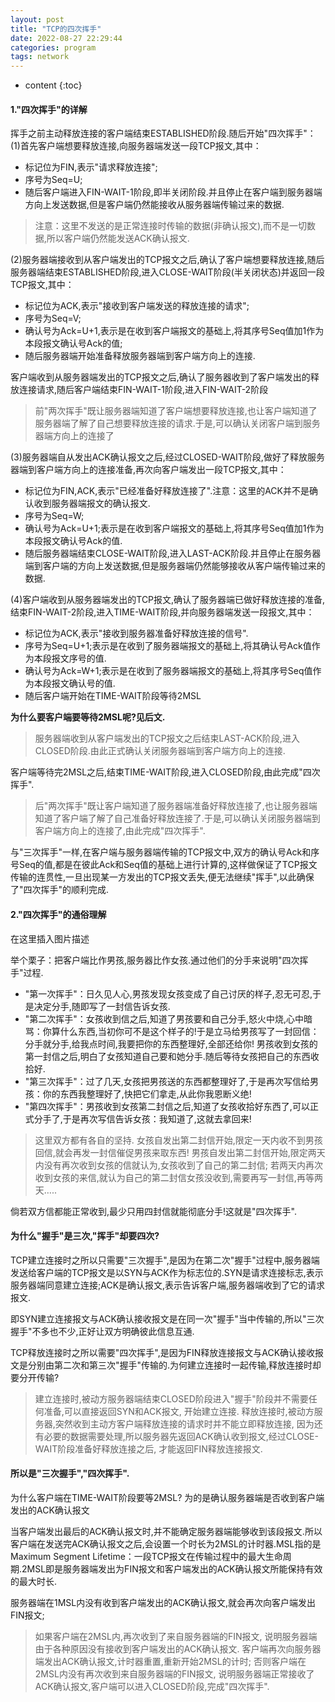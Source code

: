 ```yaml
---
layout: post
title: "TCP的四次挥手"
date: 2022-08-27 22:29:44
categories: program
tags: network
---
```


* content
{:toc}

#### 1."四次挥手"的详解

挥手之前主动释放连接的客户端结束ESTABLISHED阶段.随后开始"四次挥手"：
(1)首先客户端想要释放连接,向服务器端发送一段TCP报文,其中：

- 标记位为FIN,表示"请求释放连接";
- 序号为Seq=U;
- 随后客户端进入FIN-WAIT-1阶段,即半关闭阶段.并且停止在客户端到服务器端方向上发送数据,但是客户端仍然能接收从服务器端传输过来的数据.

> 注意：这里不发送的是正常连接时传输的数据(非确认报文),而不是一切数据,所以客户端仍然能发送ACK确认报文.

(2)服务器端接收到从客户端发出的TCP报文之后,确认了客户端想要释放连接,随后服务器端结束ESTABLISHED阶段,进入CLOSE-WAIT阶段(半关闭状态)并返回一段TCP报文,其中：

- 标记位为ACK,表示"接收到客户端发送的释放连接的请求";
- 序号为Seq=V;
- 确认号为Ack=U+1,表示是在收到客户端报文的基础上,将其序号Seq值加1作为本段报文确认号Ack的值;
- 随后服务器端开始准备释放服务器端到客户端方向上的连接.

客户端收到从服务器端发出的TCP报文之后,确认了服务器收到了客户端发出的释放连接请求,随后客户端结束FIN-WAIT-1阶段,进入FIN-WAIT-2阶段

> 前"两次挥手"既让服务器端知道了客户端想要释放连接,也让客户端知道了服务器端了解了自己想要释放连接的请求.于是,可以确认关闭客户端到服务器端方向上的连接了

(3)服务器端自从发出ACK确认报文之后,经过CLOSED-WAIT阶段,做好了释放服务器端到客户端方向上的连接准备,再次向客户端发出一段TCP报文,其中：

- 标记位为FIN,ACK,表示"已经准备好释放连接了".注意：这里的ACK并不是确认收到服务器端报文的确认报文.
- 序号为Seq=W;
- 确认号为Ack=U+1;表示是在收到客户端报文的基础上,将其序号Seq值加1作为本段报文确认号Ack的值.
- 随后服务器端结束CLOSE-WAIT阶段,进入LAST-ACK阶段.并且停止在服务器端到客户端的方向上发送数据,但是服务器端仍然能够接收从客户端传输过来的数据.

(4)客户端收到从服务器端发出的TCP报文,确认了服务器端已做好释放连接的准备,结束FIN-WAIT-2阶段,进入TIME-WAIT阶段,并向服务器端发送一段报文,其中：

- 标记位为ACK,表示"接收到服务器准备好释放连接的信号".
- 序号为Seq=U+1;表示是在收到了服务器端报文的基础上,将其确认号Ack值作为本段报文序号的值.
- 确认号为Ack=W+1;表示是在收到了服务器端报文的基础上,将其序号Seq值作为本段报文确认号的值.
- 随后客户端开始在TIME-WAIT阶段等待2MSL

**为什么要客户端要等待2MSL呢?见后文.**

> 服务器端收到从客户端发出的TCP报文之后结束LAST-ACK阶段,进入CLOSED阶段.由此正式确认关闭服务器端到客户端方向上的连接.

客户端等待完2MSL之后,结束TIME-WAIT阶段,进入CLOSED阶段,由此完成"四次挥手".

> 后"两次挥手"既让客户端知道了服务器端准备好释放连接了,也让服务器端知道了客户端了解了自己准备好释放连接了.于是,可以确认关闭服务器端到客户端方向上的连接了,由此完成"四次挥手".

与"三次挥手"一样,在客户端与服务器端传输的TCP报文中,双方的确认号Ack和序号Seq的值,都是在彼此Ack和Seq值的基础上进行计算的,这样做保证了TCP报文传输的连贯性,一旦出现某一方发出的TCP报文丢失,便无法继续"挥手",以此确保了"四次挥手"的顺利完成.

#### 2."四次挥手"的通俗理解
在这里插入图片描述

举个栗子：把客户端比作男孩,服务器比作女孩.通过他们的分手来说明"四次挥手"过程.

- "第一次挥手"：日久见人心,男孩发现女孩变成了自己讨厌的样子,忍无可忍,于是决定分手,随即写了一封信告诉女孩.
- "第二次挥手"：女孩收到信之后,知道了男孩要和自己分手,怒火中烧,心中暗骂：你算什么东西,当初你可不是这个样子的!于是立马给男孩写了一封回信：分手就分手,给我点时间,我要把你的东西整理好,全部还给你!
男孩收到女孩的第一封信之后,明白了女孩知道自己要和她分手.随后等待女孩把自己的东西收拾好.
- "第三次挥手"：过了几天,女孩把男孩送的东西都整理好了,于是再次写信给男孩：你的东西我整理好了,快把它们拿走,从此你我恩断义绝!
- "第四次挥手"：男孩收到女孩第二封信之后,知道了女孩收拾好东西了,可以正式分手了,于是再次写信告诉女孩：我知道了,这就去拿回来!

> 这里双方都有各自的坚持.
> 女孩自发出第二封信开始,限定一天内收不到男孩回信,就会再发一封信催促男孩来取东西!
> 男孩自发出第二封信开始,限定两天内没有再次收到女孩的信就认为,女孩收到了自己的第二封信;
> 若两天内再次收到女孩的来信,就认为自己的第二封信女孩没收到,需要再写一封信,再等两天…..

倘若双方信都能正常收到,最少只用四封信就能彻底分手!这就是"四次挥手".

#### 为什么"握手"是三次,"挥手"却要四次?

TCP建立连接时之所以只需要"三次握手",是因为在第二次"握手"过程中,服务器端发送给客户端的TCP报文是以SYN与ACK作为标志位的.SYN是请求连接标志,表示服务器端同意建立连接;ACK是确认报文,表示告诉客户端,服务器端收到了它的请求报文.

即SYN建立连接报文与ACK确认接收报文是在同一次"握手"当中传输的,所以"三次握手"不多也不少,正好让双方明确彼此信息互通.

TCP释放连接时之所以需要"四次挥手",是因为FIN释放连接报文与ACK确认接收报文是分别由第二次和第三次"握手"传输的.为何建立连接时一起传输,释放连接时却要分开传输?

> 建立连接时,被动方服务器端结束CLOSED阶段进入"握手"阶段并不需要任何准备,可以直接返回SYN和ACK报文,
> 开始建立连接.
> 释放连接时,被动方服务器,突然收到主动方客户端释放连接的请求时并不能立即释放连接,
> 因为还有必要的数据需要处理,所以服务器先返回ACK确认收到报文,经过CLOSE-WAIT阶段准备好释放连接之后,
> 才能返回FIN释放连接报文.

#### 所以是"三次握手","四次挥手".

为什么客户端在TIME-WAIT阶段要等2MSL?
为的是确认服务器端是否收到客户端发出的ACK确认报文

当客户端发出最后的ACK确认报文时,并不能确定服务器端能够收到该段报文.所以客户端在发送完ACK确认报文之后,会设置一个时长为2MSL的计时器.MSL指的是Maximum Segment Lifetime：一段TCP报文在传输过程中的最大生命周期.2MSL即是服务器端发出为FIN报文和客户端发出的ACK确认报文所能保持有效的最大时长.

服务器端在1MSL内没有收到客户端发出的ACK确认报文,就会再次向客户端发出FIN报文;

> 如果客户端在2MSL内,再次收到了来自服务器端的FIN报文,
> 说明服务器端由于各种原因没有接收到客户端发出的ACK确认报文.
> 客户端再次向服务器端发出ACK确认报文,计时器重置,重新开始2MSL的计时;
> 否则客户端在2MSL内没有再次收到来自服务器端的FIN报文,
> 说明服务器端正常接收了ACK确认报文,客户端可以进入CLOSED阶段,完成"四次挥手".